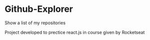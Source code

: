 # Github-Explorer

Show a list of my repositories

Project developed to prectice react.js in course given by Rocketseat
